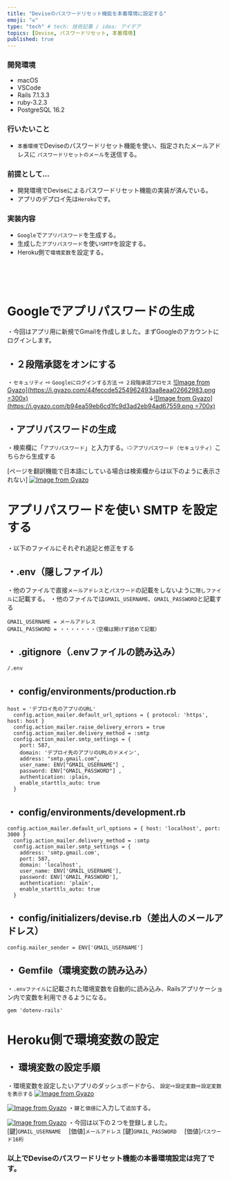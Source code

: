 ```yaml
---
title: "Deviseのパスワードリセット機能を本番環境に設定する"
emoji: "✉️"
type: "tech" # tech: 技術記事 / idea: アイデア
topics: [Devise, パスワードリセット, 本番環境]
published: true
---
```

### 開発環境
- macOS
- VSCode
- Rails 7.1.3.3
- ruby-3.2.3
- PostgreSQL 16.2

### 行いたいこと
- `本番環境`でDeviseのパスワードリセット機能を使い、指定されたメールアドレスに
`パスワードリセットのメール`を送信する。

### 前提として...
- 開発環境でDeviseによるパスワードリセット機能の実装が済んでいる。
- アプリのデプロイ先は`Heroku`です。

### 実装内容
- `Google`で`アプリパスワード`を生成する。
- 生成した`アプリパスワード`を使い`SMTP`を設定する。
- Heroku側で`環境変数`を設定する。
<br>
<br>
<br>

# Googleでアプリパスワードの生成
・今回はアプリ用に新規でGmailを作成しました。まずGoogleのアカウントにログインします。
## ・２段階承認をオンにする
・`セキュリティ` ⇨ `Googleにログインする方法` ⇨ `２段階承認プロセス`
[![Image from Gyazo](https://i.gyazo.com/44feccde5254962493aa8eaa02662983.png =300x)](https://gyazo.com/44feccde5254962493aa8eaa02662983)　　　　　　　　　　　　　　　　　　　　↓[![Image from Gyazo](https://i.gyazo.com/b94ea59eb6cd1fc9d3ad2eb94ad67559.png =700x)](https://gyazo.com/b94ea59eb6cd1fc9d3ad2eb94ad67559)


## ・アプリパスワードの生成
・検索欄に「`アプリパスワード`」と入力する。⇨`アプリパスワード（セキュリティ）`こちらから生成する

[ページを翻訳機能で日本語にしている場合は検索欄からは以下のように表示されない]
[![Image from Gyazo](https://i.gyazo.com/ccfeea58fd79b3bb876fcd79f290c4b8.png)](https://gyazo.com/ccfeea58fd79b3bb876fcd79f290c4b8)




# アプリパスワードを使い SMTP を設定する
・以下のファイルにそれぞれ追記と修正をする

## ・.env（隠しファイル）
・他のファイルで直接`メールアドレス`と`パスワード`の記載をしないように`隠しファイル`に記載する。
・他のファイルでは`GMAIL_USERNAME`、`GMAIL_PASSWORD`と記載する
```
GMAIL_USERNAME = メールアドレス
GMAIL_PASSWORD = ・・・・・・・（空欄は開けず詰めて記載）
```


## ・ .gitignore（.envファイルの読み込み）
```
/.env
```


## ・ config/environments/production.rb
```
host = 'デプロイ先のアプリのURL'
  config.action_mailer.default_url_options = { protocol: 'https', host: host } 
  config.action_mailer.raise_delivery_errors = true
  config.action_mailer.delivery_method = :smtp
  config.action_mailer.smtp_settings = {
    port: 587,
    domain: 'デプロイ先のアプリのURLのドメイン',
    address: "smtp.gmail.com",
    user_name: ENV["GMAIL_USERNAME"] ,
    password: ENV["GMAIL_PASSWORD"] ,
    authentication: :plain,
    enable_starttls_auto: true
  }
```

## ・ config/environments/development.rb
```
config.action_mailer.default_url_options = { host: 'localhost', port: 3000 }
  config.action_mailer.delivery_method = :smtp
  config.action_mailer.smtp_settings = {
    address: 'smtp.gmail.com',
    port: 587,
    domain: 'localhost', 
    user_name: ENV['GMAIL_USERNAME'],
    password: ENV['GMAIL_PASSWORD'],
    authentication: 'plain',
    enable_starttls_auto: true
  }
  ```


## ・ config/initializers/devise.rb（差出人のメールアドレス）
```
config.mailer_sender = ENV['GMAIL_USERNAME']
```


## ・ Gemfile（環境変数の読み込み）
・`.envファイル`に記載された環境変数を自動的に読み込み、Railsアプリケーション内で変数を利用できるようになる。
```
gem 'dotenv-rails'
```




# Heroku側で環境変数の設定
## ・ 環境変数の設定手順
・環境変数を設定したいアプリのダッシュボードから、
`設定`⇨`設定変数`⇨`設定変数を表示する`
[![Image from Gyazo](https://i.gyazo.com/15227f6d8e12d5a1e0f1cc0c957b57d6.png)](https://gyazo.com/15227f6d8e12d5a1e0f1cc0c957b57d6)

[![Image from Gyazo](https://i.gyazo.com/150605298e0786d526073ae975e56245.png)](https://gyazo.com/150605298e0786d526073ae975e56245)
・`鍵`と`価値`に入力して`追加`する。

[![Image from Gyazo](https://i.gyazo.com/e353d70537861a131504565126cd0ddf.png)](https://gyazo.com/e353d70537861a131504565126cd0ddf)
・今回は以下の２つを登録しました。
[鍵]`GMAIL_USERNAME`  　[価値]`メールアドレス`
[鍵]`GMAIL_PASSWORD`  　[価値]`パスワード16桁`

### 以上でDeviseのパスワードリセット機能の本番環境設定は完了です。